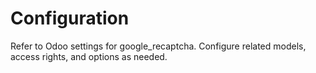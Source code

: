 # Configuration

Refer to Odoo settings for google_recaptcha. Configure related models, access rights, and options as needed.
